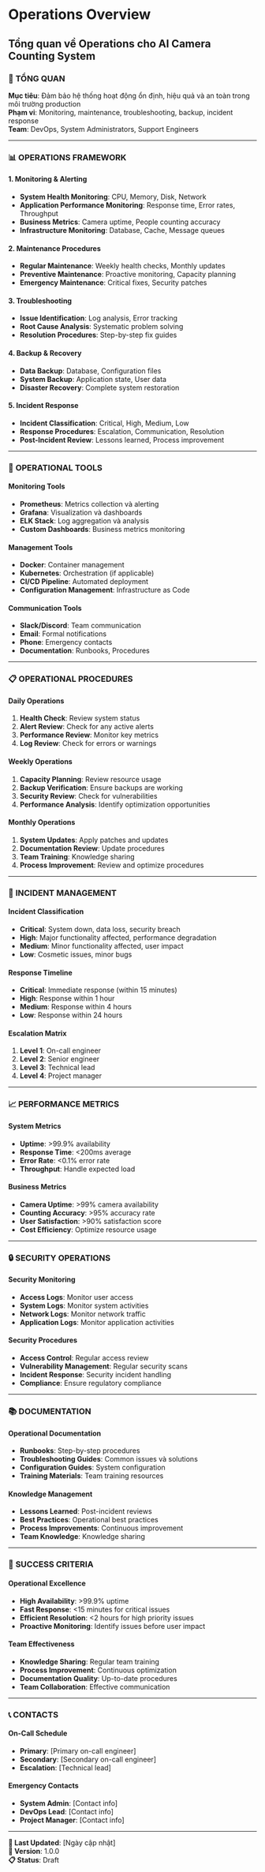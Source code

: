 # Operations Overview
## Tổng quan về Operations cho AI Camera Counting System

### 🎯 **TỔNG QUAN**

**Mục tiêu**: Đảm bảo hệ thống hoạt động ổn định, hiệu quả và an toàn trong môi trường production  
**Phạm vi**: Monitoring, maintenance, troubleshooting, backup, incident response  
**Team**: DevOps, System Administrators, Support Engineers  

---

### 📊 **OPERATIONS FRAMEWORK**

#### **1. Monitoring & Alerting**
- **System Health Monitoring**: CPU, Memory, Disk, Network
- **Application Performance Monitoring**: Response time, Error rates, Throughput
- **Business Metrics**: Camera uptime, People counting accuracy
- **Infrastructure Monitoring**: Database, Cache, Message queues

#### **2. Maintenance Procedures**
- **Regular Maintenance**: Weekly health checks, Monthly updates
- **Preventive Maintenance**: Proactive monitoring, Capacity planning
- **Emergency Maintenance**: Critical fixes, Security patches

#### **3. Troubleshooting**
- **Issue Identification**: Log analysis, Error tracking
- **Root Cause Analysis**: Systematic problem solving
- **Resolution Procedures**: Step-by-step fix guides

#### **4. Backup & Recovery**
- **Data Backup**: Database, Configuration files
- **System Backup**: Application state, User data
- **Disaster Recovery**: Complete system restoration

#### **5. Incident Response**
- **Incident Classification**: Critical, High, Medium, Low
- **Response Procedures**: Escalation, Communication, Resolution
- **Post-Incident Review**: Lessons learned, Process improvement

---

### 🔧 **OPERATIONAL TOOLS**

#### **Monitoring Tools**
- **Prometheus**: Metrics collection và alerting
- **Grafana**: Visualization và dashboards
- **ELK Stack**: Log aggregation và analysis
- **Custom Dashboards**: Business metrics monitoring

#### **Management Tools**
- **Docker**: Container management
- **Kubernetes**: Orchestration (if applicable)
- **CI/CD Pipeline**: Automated deployment
- **Configuration Management**: Infrastructure as Code

#### **Communication Tools**
- **Slack/Discord**: Team communication
- **Email**: Formal notifications
- **Phone**: Emergency contacts
- **Documentation**: Runbooks, Procedures

---

### 📋 **OPERATIONAL PROCEDURES**

#### **Daily Operations**
1. **Health Check**: Review system status
2. **Alert Review**: Check for any active alerts
3. **Performance Review**: Monitor key metrics
4. **Log Review**: Check for errors or warnings

#### **Weekly Operations**
1. **Capacity Planning**: Review resource usage
2. **Backup Verification**: Ensure backups are working
3. **Security Review**: Check for vulnerabilities
4. **Performance Analysis**: Identify optimization opportunities

#### **Monthly Operations**
1. **System Updates**: Apply patches and updates
2. **Documentation Review**: Update procedures
3. **Team Training**: Knowledge sharing
4. **Process Improvement**: Review and optimize procedures

---

### 🚨 **INCIDENT MANAGEMENT**

#### **Incident Classification**
- **Critical**: System down, data loss, security breach
- **High**: Major functionality affected, performance degradation
- **Medium**: Minor functionality affected, user impact
- **Low**: Cosmetic issues, minor bugs

#### **Response Timeline**
- **Critical**: Immediate response (within 15 minutes)
- **High**: Response within 1 hour
- **Medium**: Response within 4 hours
- **Low**: Response within 24 hours

#### **Escalation Matrix**
1. **Level 1**: On-call engineer
2. **Level 2**: Senior engineer
3. **Level 3**: Technical lead
4. **Level 4**: Project manager

---

### 📈 **PERFORMANCE METRICS**

#### **System Metrics**
- **Uptime**: >99.9% availability
- **Response Time**: <200ms average
- **Error Rate**: <0.1% error rate
- **Throughput**: Handle expected load

#### **Business Metrics**
- **Camera Uptime**: >99% camera availability
- **Counting Accuracy**: >95% accuracy rate
- **User Satisfaction**: >90% satisfaction score
- **Cost Efficiency**: Optimize resource usage

---

### 🔒 **SECURITY OPERATIONS**

#### **Security Monitoring**
- **Access Logs**: Monitor user access
- **System Logs**: Monitor system activities
- **Network Logs**: Monitor network traffic
- **Application Logs**: Monitor application activities

#### **Security Procedures**
- **Access Control**: Regular access review
- **Vulnerability Management**: Regular security scans
- **Incident Response**: Security incident handling
- **Compliance**: Ensure regulatory compliance

---

### 📚 **DOCUMENTATION**

#### **Operational Documentation**
- **Runbooks**: Step-by-step procedures
- **Troubleshooting Guides**: Common issues và solutions
- **Configuration Guides**: System configuration
- **Training Materials**: Team training resources

#### **Knowledge Management**
- **Lessons Learned**: Post-incident reviews
- **Best Practices**: Operational best practices
- **Process Improvements**: Continuous improvement
- **Team Knowledge**: Knowledge sharing

---

### 🎯 **SUCCESS CRITERIA**

#### **Operational Excellence**
- **High Availability**: >99.9% uptime
- **Fast Response**: <15 minutes for critical issues
- **Efficient Resolution**: <2 hours for high priority issues
- **Proactive Monitoring**: Identify issues before user impact

#### **Team Effectiveness**
- **Knowledge Sharing**: Regular team training
- **Process Improvement**: Continuous optimization
- **Documentation Quality**: Up-to-date procedures
- **Team Collaboration**: Effective communication

---

### 📞 **CONTACTS**

#### **On-Call Schedule**
- **Primary**: [Primary on-call engineer]
- **Secondary**: [Secondary on-call engineer]
- **Escalation**: [Technical lead]

#### **Emergency Contacts**
- **System Admin**: [Contact info]
- **DevOps Lead**: [Contact info]
- **Project Manager**: [Contact info]

---

**📅 Last Updated**: [Ngày cập nhật]  
**🔄 Version**: 1.0.0  
**📋 Status**: Draft 
